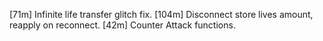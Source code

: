 [71m]  Infinite life transfer glitch fix.
[104m] Disconnect store lives amount, reapply on reconnect.
[42m]  Counter Attack functions.